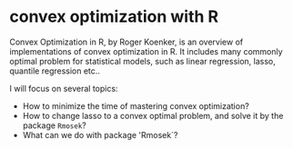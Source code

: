 # convex optimization with R

Convex Optimization in R, by Roger Koenker, is an overview of implementations of convex optimization in R. It includes many commonly optimal problem for statistical models, such as
linear regression, lasso, quantile regression etc..

I will focus on several topics:

- How to minimize the time of mastering convex optimization?
- How to change lasso to a convex optimal problem, and solve it by the package `Rmosek`?
- What can we do with package 'Rmosek`?